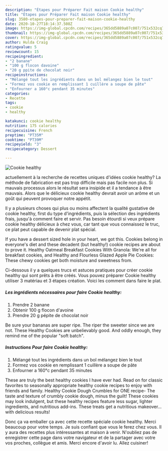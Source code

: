 ```yaml
---
description: "Étapes pour Préparer Fait maison Cookie healthy"
title: "Étapes pour Préparer Fait maison Cookie healthy"
slug: 3580-etapes-pour-preparer-fait-maison-cookie-healthy
date: 2020-10-27T18:14:37.508Z
image: https://img-global.cpcdn.com/recipes/365dd5889a07c007/751x532cq70/cookie-healthy-photo-principale-de-la-recette.jpg
thumbnail: https://img-global.cpcdn.com/recipes/365dd5889a07c007/751x532cq70/cookie-healthy-photo-principale-de-la-recette.jpg
cover: https://img-global.cpcdn.com/recipes/365dd5889a07c007/751x532cq70/cookie-healthy-photo-principale-de-la-recette.jpg
author: Hulda Craig
ratingvalue: 5
reviewcount: 15
recipeingredient:
- "2 banane"
- "100 g flocon davoine"
- "20 g ppite de chocolat noir"
recipeinstructions:
- "Mélangé tout les ingrédients dans un bol mélangez bien le tout"
- "Formez vos cookie en remplissant 1 cuillère a soupe de pâte"
- "Enfourner a 160°c pendant 35 minutes"
categories:
- Recette
tags:
- cookie
- healthy

katakunci: cookie healthy 
nutrition: 175 calories
recipecuisine: French
preptime: "PT35M"
cooktime: "PT39M"
recipeyield: "3"
recipecategory: Dessert

---
```



![Cookie healthy](https://img-global.cpcdn.com/recipes/365dd5889a07c007/751x532cq70/cookie-healthy-photo-principale-de-la-recette.jpg)

actuellement à la recherche de recettes uniques d'idées cookie healthy? La méthode de fabrication est pas trop difficile mais pas facile non plus. Si mauvais processus alors le résultat sera insipide et il a tendance à être mauvais. Alors que le délicieux cookie healthy devrait avoir un arôme et un goût qui peuvent provoquer notre appétit.

Il y a plusieurs choses qui plus ou moins affectent la qualité gustative de cookie healthy, first du type d'ingrédients, puis la sélection des ingrédients frais, jusqu'à comment faire et servir. Pas besoin étourdi si veux prépare cookie healthy délicieux à chez vous, car tant que vous connaissez le truc, ce plat peut capable de devenir plat spécial.

If you have a dessert sized hole in your heart, we got this. Cookies belong in everyone&#39;s diet and these decadent (but healthy!) cookie recipes are about to prove it. Healthy Oatmeal Breakfast Cookies With Granola: We&#39;re all for breakfast cookies, and Healthy and Flourless Glazed Apple Pie Cookies: These chewy cookies get both moisture and sweetness from.


Ci-dessous il y a quelques trucs et astuces pratiques pour créer cookie healthy qui sont prêts à être créés. Vous pouvez préparer Cookie healthy utiliser 3 matériau et 3 étapes création. Voici les comment dans faire le plat.

<!--inarticleads1-->

##### Les ingrédients nécessaires pour faire Cookie healthy:

1. Prendre 2 banane
1. Obtenir 100 g flocon d&#39;avoine
1. Prendre 20 g pépite de chocolat noir


Be sure your bananas are super ripe. The riper the sweeter since we are not. These Healthy Cookies are unbelievably good. And oddly enough, they remind me of the popular &#34;soft batch&#34;. 

<!--inarticleads2-->

##### Instructions Pour faire Cookie healthy:

1. Mélangé tout les ingrédients dans un bol mélangez bien le tout
1. Formez vos cookie en remplissant 1 cuillère a soupe de pâte
1. Enfourner a 160°c pendant 35 minutes


These are truly the best healthy cookies I have ever had. Read on for classic favorites to seasonally appropriate healthy cookie recipes to enjoy with friends and family. Healthy Cookie Dough Crumbles for ONE recipe- The taste and texture of crumbly cookie dough, minus the guilt! These cookies may look indulgent, but these healthy recipes feature less sugar, lighter ingredients, and nutritious add-ins. These treats get a nutritious makeover… with delicious results! 


Donc ça va emballer ça avec cette recette spéciale cookie healthy. Merci beaucoup pour votre temps. Je suis confiant que vous le ferez chez vous. Il y aura des recettes plus  intéressantes at maison à venir. N'oubliez pas de enregistrer cette page dans votre navigateur et de la partager avec votre vos proches, collègue et amis. Merci encore d'avoir lu. Allez cuisiner!
